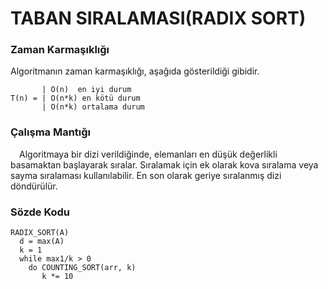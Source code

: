 # TABAN SIRALAMASI(RADIX SORT)

### Zaman Karmaşıklığı

Algoritmanın zaman karmaşıklığı, aşağıda gösterildiği gibidir.

           | O(n)  en iyi durum
    T(n) = | O(n*k) en kötü durum
           | O(n*k) ortalama durum

### Çalışma Mantığı

&emsp;Algoritmaya bir dizi verildiğinde, elemanları en düşük değerlikli basamaktan başlayarak sıralar. Sıralamak için ek olarak kova sıralama veya sayma sıralaması kullanılabilir. En son olarak geriye sıralanmış dizi döndürülür.

### Sözde Kodu

    RADIX_SORT(A)
      d = max(A)
      k = 1
      while max1/k > 0
        do COUNTING_SORT(arr, k)
           k *= 10
      
